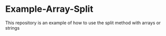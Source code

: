 # Example-Array-Split

This repository is an example of how to use the split method with arrays or strings
